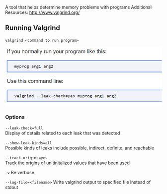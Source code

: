A tool that helps determine memory problems with programs
Additional Resources: http://www.valgrind.org/

## Running Valgrind
`valgrind <command to run program>`

![](../Images/valgrind.png)

### Options
`--leak-check=full`  
Display of details related to each leak that was detected

`--show-leak-kinds=all`  
Possible kinds of leaks include possible, indirect, definite, and reachable

`--track-origins=yes`  
Track the origins of unitinitalized values that have been used

`-v`
Be verbose

`--log-file=<filename>`
Write valgrind output to specified file instead of stdout

